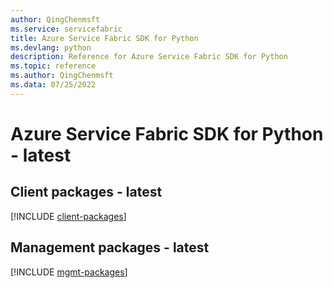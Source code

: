 ```yaml
---
author: QingChenmsft
ms.service: servicefabric
title: Azure Service Fabric SDK for Python
ms.devlang: python
description: Reference for Azure Service Fabric SDK for Python
ms.topic: reference
ms.author: QingChenmsft
ms.data: 07/25/2022
---
```

# Azure Service Fabric SDK for Python - latest

## Client packages - latest
[!INCLUDE [client-packages](service-fabric-client-index.md)]
## Management packages - latest
[!INCLUDE [mgmt-packages](service-fabric-mgmt-index.md)]